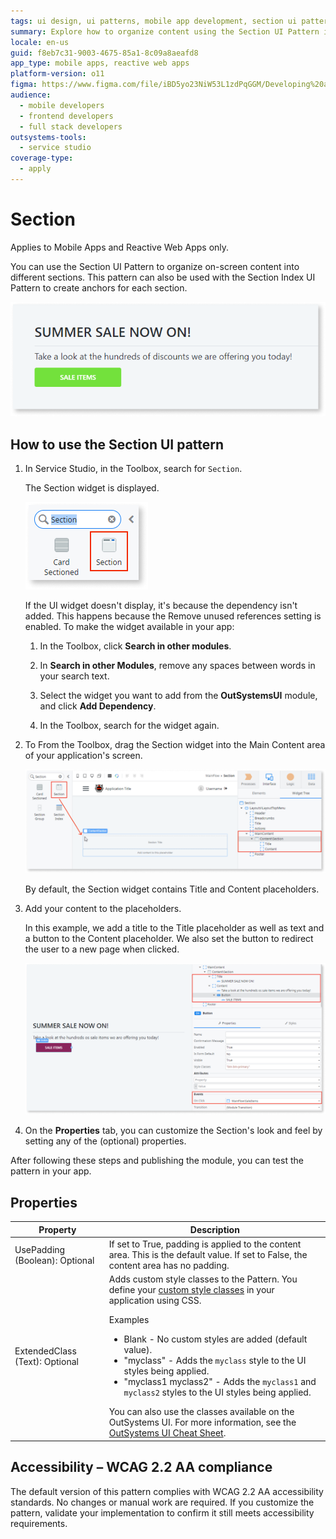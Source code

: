 ```yaml
---
tags: ui design, ui patterns, mobile app development, section ui pattern, outsystems ui framework
summary: Explore how to organize content using the Section UI Pattern in OutSystems 11 (O11) for mobile and reactive web apps.
locale: en-us
guid: f8eb7c31-9003-4675-85a1-8c09a8aeafd8
app_type: mobile apps, reactive web apps
platform-version: o11
figma: https://www.figma.com/file/iBD5yo23NiW53L1zdPqGGM/Developing%20an%20Application?node-id=205:54
audience:
  - mobile developers
  - frontend developers
  - full stack developers
outsystems-tools:
  - service studio
coverage-type:
  - apply
---
```


# Section

<div class="info" markdown="1">

Applies to Mobile Apps and Reactive Web Apps only.

</div>

You can use the Section UI Pattern to organize on-screen content into different sections. This pattern can also be used with the Section Index UI Pattern to create anchors for each section.

![Screenshot of an example using the Section UI Pattern in a mobile or reactive web app](images/section-5-ss.png "Section UI Pattern Example")

## How to use the Section UI pattern

1. In Service Studio, in the Toolbox, search for `Section`.

    The Section widget is displayed.

    ![Service Studio interface showing the Section widget in the toolbox](images/section-1-ss.png "Section Widget in Service Studio")

    If the UI widget doesn't display, it's because the dependency isn't added. This happens because the Remove unused references setting is enabled. To make the widget available in your app:

    1. In the Toolbox, click **Search in other modules**.

    1. In **Search in other Modules**, remove any spaces between words in your search text.

    1. Select the widget you want to add from the **OutSystemsUI** module, and click **Add Dependency**.

    1. In the Toolbox, search for the widget again.

1. To From the Toolbox, drag the Section widget into the Main Content area of your application's screen.

    ![Dragging the Section widget from the toolbox into the main content area of an application screen](images/section-2-ss.png "Dragging Section Widget into Main Content Area")

    By default, the Section widget contains Title and Content placeholders.

1. Add your content to the placeholders.

    In this example, we add a title to the Title placeholder as well as  text and a button to the Content placeholder. We also set the button to redirect the user to a new page when clicked.

    ![Section widget with a title in the Title placeholder and text with a button in the Content placeholder](images/section-3-ss.png "Section Widget with Title and Content Placeholders")

1. On the **Properties** tab, you can customize the Section's look and feel by setting any of the (optional) properties.

After following these steps and publishing the module, you can test the pattern in your app.

## Properties

| Property | Description |
|---|---|
| UsePadding (Boolean): Optional | If set to True, padding is applied to the content area. This is the default value. If set to False, the content area has no padding. |
| ExtendedClass (Text): Optional | Adds custom style classes to the Pattern. You define your [custom style classes](../../../look-feel/css.md) in your application using CSS. <p>Examples <ul><li>Blank - No custom styles are added (default value).</li><li>"myclass" - Adds the ``myclass`` style to the UI styles being applied.</li><li>"myclass1 myclass2" - Adds the ``myclass1`` and ``myclass2`` styles to the UI styles being applied.</li></ul></p>You can also use the classes available on the OutSystems UI. For more information, see the [OutSystems UI Cheat Sheet](https://outsystemsui.outsystems.com/OutSystemsUIWebsite/CheatSheet). |

## Accessibility – WCAG 2.2 AA compliance

The default version of this pattern complies with WCAG 2.2 AA accessibility standards. No changes or manual work are required. If you customize the pattern, validate your implementation to confirm it still meets accessibility requirements.
